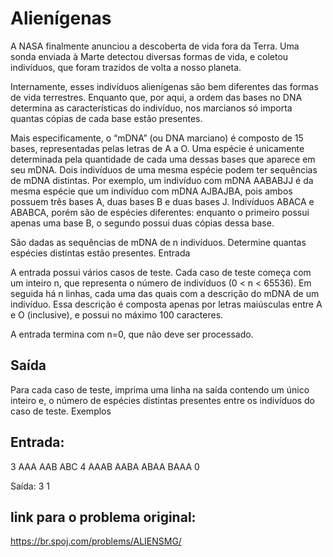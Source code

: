 # Alienígenas

A NASA finalmente anunciou a descoberta de vida fora da Terra. Uma sonda enviada à Marte detectou diversas formas de vida, e coletou indivíduos, que foram trazidos de volta a nosso planeta.

Internamente, esses indivíduos alienígenas são bem diferentes das formas de vida terrestres. Enquanto que, por aqui, a ordem das bases no DNA determina as características do indivíduo, nos marcianos só importa quantas cópias de cada base estão presentes.

Mais especificamente, o “mDNA” (ou DNA marciano) é composto de 15 bases, representadas pelas letras de A a O. Uma espécie é unicamente determinada pela quantidade de cada uma dessas bases que aparece em seu mDNA. Dois indivíduos de uma mesma espécie podem ter sequências de mDNA distintas. Por exemplo, um indivíduo com mDNA AABABJJ é da mesma espécie que um indivíduo com mDNA AJBAJBA, pois ambos possuem três bases A, duas bases B e duas bases J. Indivíduos ABACA e ABABCA, porém são de espécies diferentes: enquanto o primeiro possui apenas uma base B, o segundo possui duas cópias dessa base.

São dadas as sequências de mDNA de n indivíduos. Determine quantas espécies distintas estão presentes.
Entrada

A entrada possui vários casos de teste. Cada caso de teste começa com um inteiro n, que representa o número de indivíduos (0 < n < 65536). Em seguida há n linhas, cada uma das quais com a descrição do mDNA de um indivíduo. Essa descrição é composta apenas por letras maiúsculas entre A e O (inclusive), e possui no máximo 100 caracteres.

A entrada termina com n=0, que não deve ser processado.
## Saída

Para cada caso de teste, imprima uma linha na saída contendo um único inteiro e, o número de espécies distintas presentes entre os indivíduos do caso de teste.
Exemplos

## Entrada:
3
AAA
AAB
ABC
4
AAAB
AABA
ABAA
BAAA
0

Saída:
3
1
## link para o problema original:
https://br.spoj.com/problems/ALIENSMG/
